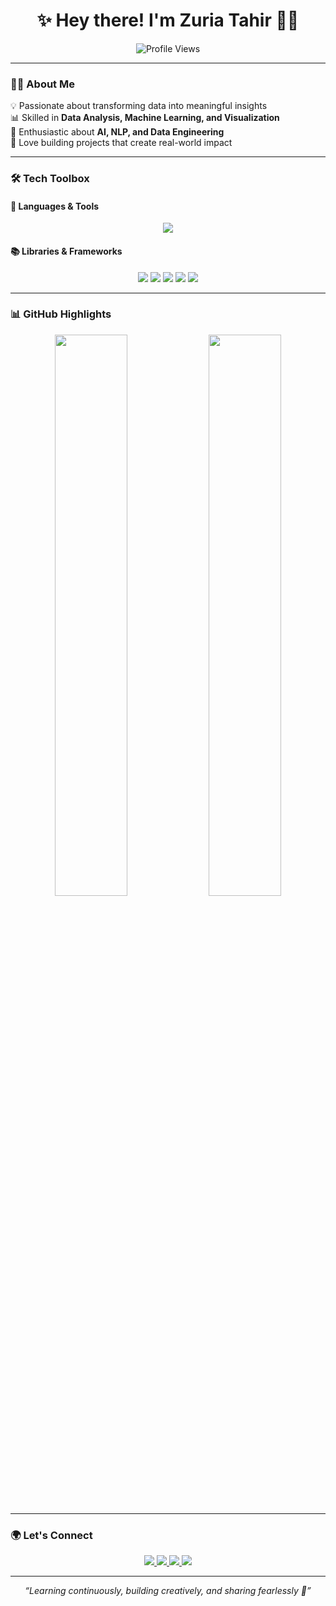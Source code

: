 <h1 align="center">✨ Hey there! I'm <span>Zuria Tahir</span> 👩‍💻</h1>

<p align="center">
  <img src="https://komarev.com/ghpvc/?username=ZuriaTahir-18&label=Profile+Views&color=blue&style=plastic" alt="Profile Views" />
</p>

---

### 👩‍💻 **About Me**
💡 Passionate about transforming data into meaningful insights  
📊 Skilled in **Data Analysis, Machine Learning, and Visualization**  
🤖 Enthusiastic about **AI, NLP, and Data Engineering**  
🚀 Love building projects that create real-world impact  

---

### 🛠 **Tech Toolbox**
#### 🧰 Languages & Tools  
<p align="center">
  <img src="https://skillicons.dev/icons?i=python,mysql,html,css,js,git,github,vscode" />

</p>

#### 📚 Libraries & Frameworks  
<p align="center">
  <img src="https://img.shields.io/badge/Pandas-150458?style=for-the-badge&logo=pandas&logoColor=white" />
  <img src="https://img.shields.io/badge/NumPy-013243?style=for-the-badge&logo=numpy&logoColor=white" />
  <img src="https://img.shields.io/badge/Scikit--Learn-F7931E?style=for-the-badge&logo=scikitlearn&logoColor=white" />
  <img src="https://img.shields.io/badge/Streamlit-FF4B4B?style=for-the-badge&logo=streamlit&logoColor=white" />
  <img src="https://img.shields.io/badge/Matplotlib-005571?style=for-the-badge&logo=plotly&logoColor=white" />
</p>

---

### 📊 **GitHub Highlights**
<p align="center">
  <img src="https://github-readme-stats.vercel.app/api?username=ZuriaTahir-18&show_icons=true&theme=tokyonight" width="48%" />
  <img src="https://github-readme-stats.vercel.app/api/top-langs/?username=ZuriaTahir-18&layout=compact&theme=tokyonight" width="48%" />
</p>

---

### 🌍 **Let's Connect**
<p align="center">
  <a href="https://github.com/ZuriaTahir-18">
    <img src="https://img.shields.io/badge/GitHub-ZuriaTahir18-181717?style=for-the-badge&logo=github" />
  </a>
  <a href="https://www.linkedin.com/in/zuria-tahir-9b5078319">
    <img src="https://img.shields.io/badge/LinkedIn-ZuriaTahir-blue?style=for-the-badge&logo=linkedin" />
  </a>
 <a href="https://zuriatahir-18.github.io/Portfolio/">
  <img src="https://img.shields.io/badge/Portfolio-Live%20Now-10b981?style=for-the-badge&logo=google-chrome" />
</a>


  <a href="https://mail.google.com/mail/?view=cm&fs=1&to=zuriatahir18@gmail.com" target="_blank">
    <img src="https://img.shields.io/badge/Gmail-Contact_Me-D14836?style=for-the-badge&logo=gmail&logoColor=white" />
 </a>

</p>

---

<p align="center"><i>“Learning continuously, building creatively, and sharing fearlessly 🚀”</i></p>
